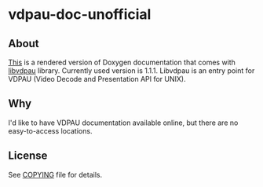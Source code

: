 vdpau-doc-unofficial
====================

About
-----

[This](https://i-rinat.github.io/vdpau-doc-unofficial/) is a rendered version of Doxygen documentation that comes with
[libvdpau](https://cgit.freedesktop.org/vdpau/libvdpau/) library.
Currently used version is 1.1.1. Libvdpau is an entry point for VDPAU
(Video Decode and Presentation API for UNIX).

Why
---

I'd like to have VDPAU documentation available online, but there are
no easy-to-access locations.

License
-------

See [COPYING](COPYING) file for details.
